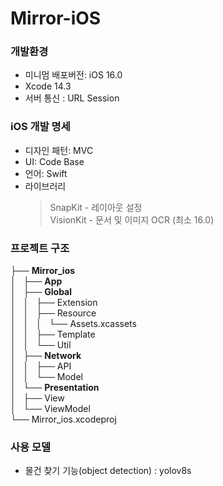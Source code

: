 # Mirror-iOS

### 개발환경 
- 미니멈 배포버전: iOS 16.0 
- Xcode 14.3
- 서버 통신 : URL Session

### iOS 개발 명세
- 디자인 패턴: MVC 
- UI: Code Base
- 언어: Swift
- 라이브러리
  > SnapKit - 레이아웃 설정 <br>
  > VisionKit - 문서 및 이미지 OCR (최소 16.0) <br>
  
### 프로젝트 구조
<aside>
  
├── **Mirror_ios** <br>
│   ├── **App** <br>
│   ├── **Global** <br>
│   │   ├── Extension <br>
│   │   ├── Resource <br>
│   │   │   └── Assets.xcassets <br>
│   │   ├── Template <br>
│   │   └── Util <br>
│   ├── **Network** <br>
│   │   ├── API <br>
│   │   └── Model <br>
│   └── **Presentation** <br>
│       ├── View <br>
│       └── ViewModel <br>
└── Mirror_ios.xcodeproj <br>

</aside>

### 사용 모델
- 물건 찾기 기능(object detection) : yolov8s
